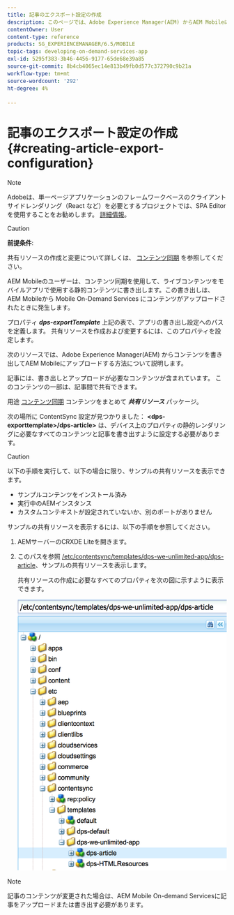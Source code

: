 ```yaml
---
title: 記事のエクスポート設定の作成
description: このページでは、Adobe Experience Manager(AEM) からAEM Mobileにアップロードするコンテンツを書き出す方法について説明します。
contentOwner: User
content-type: reference
products: SG_EXPERIENCEMANAGER/6.5/MOBILE
topic-tags: developing-on-demand-services-app
exl-id: 5295f383-3b46-4456-9177-65de68e39a85
source-git-commit: 8b4cb4065ec14e813b49fb0d577c372790c9b21a
workflow-type: tm+mt
source-wordcount: '292'
ht-degree: 4%

---
```


# 記事のエクスポート設定の作成{#creating-article-export-configuration}

>[!NOTE]
>
>Adobeは、単一ページアプリケーションのフレームワークベースのクライアントサイドレンダリング（React など）を必要とするプロジェクトでは、SPA Editor を使用することをお勧めします。 [詳細情報](/help/sites-developing/spa-overview.md)。

>[!CAUTION]
>
>**前提条件**:
>
>共有リソースの作成と変更について詳しくは、 [コンテンツ同期](/help/mobile/mobile-ondemand-contentsync.md) を参照してください。

AEM Mobileのユーザーは、コンテンツ同期を使用して、ライブコンテンツをモバイルアプリで使用する静的コンテンツに書き出します。この書き出しは、AEM Mobileから Mobile On-Demand Services にコンテンツがアップロードされたときに発生します。

プロパティ ***dps-exportTemplate*** 上記の表で、アプリの書き出し設定へのパスを定義します。 共有リソースを作成および変更するには、このプロパティを設定します。

次のリソースでは、Adobe Experience Manager(AEM) からコンテンツを書き出してAEM Mobileにアップロードする方法について説明します。

記事には、書き出しとアップロードが必要なコンテンツが含まれています。 このコンテンツの一部は、記事間で共有できます。

用途 [コンテンツ同期](/help/mobile/mobile-ondemand-contentsync.md) コンテンツをまとめて ***共有リソース*** パッケージ。

次の場所に ContentSync 設定が見つかりました： **&lt;dps-exporttemplate>/dps-article>** は、デバイス上のプロパティの静的レンダリングに必要なすべてのコンテンツと記事を書き出すように設定する必要があります。

>[!CAUTION]
>
>以下の手順を実行して、以下の場合に限り、サンプルの共有リソースを表示できます。
>
>* サンプルコンテンツをインストール済み
>* 実行中のAEMインスタンス
>* カスタムコンテキストが設定されていないか、別のポートがありません
>

サンプルの共有リソースを表示するには、以下の手順を参照してください。

1. AEMサーバーのCRXDE Liteを開きます。
1. このパスを参照 [/etc/contentsync/templates/dps-we-unlimited-app/dps-article](http://localhost:4502/crx/de/index.jsp#/etc/contentsync/templates/dps-we-unlimited-app/dps-article)、サンプルの共有リソースを表示します。

   共有リソースの作成に必要なすべてのプロパティを次の図に示すように表示できます。

   ![chlimage_1-134](assets/chlimage_1-134.png)

>[!NOTE]
>
>記事のコンテンツが変更された場合は、AEM Mobile On-demand Servicesに記事をアップロードまたは書き出す必要があります。
